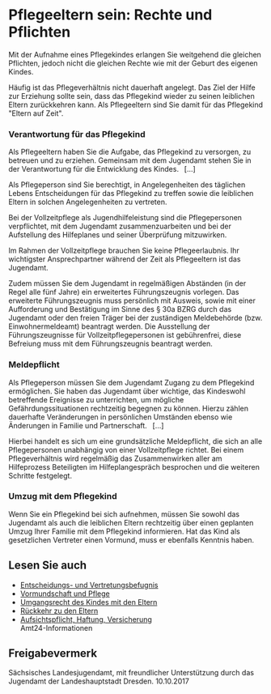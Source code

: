 # Pflegeeltern sein: Rechte und Pflichten

Mit der Aufnahme eines Pflegekindes erlangen Sie weitgehend die gleichen Pflichten, jedoch nicht die gleichen Rechte wie mit der Geburt des eigenen Kindes.

Häufig ist das Pflegeverhältnis nicht dauerhaft angelegt. Das Ziel der Hilfe zur Erziehung sollte sein, dass das Pflegekind wieder zu seinen leiblichen Eltern zurückkehren kann. Als Pflegeeltern sind Sie damit für das Pflegekind "Eltern auf Zeit".

### Verantwortung für das Pflegekind

Als Pflegeeltern haben Sie die Aufgabe, das Pflegekind zu versorgen, zu betreuen und zu erziehen. Gemeinsam mit dem Jugendamt stehen Sie in der Verantwortung für die Entwicklung des Kindes.  [...]

Als Pflegeperson sind Sie berechtigt, in Angelegenheiten des täglichen Lebens Entscheidungen für das Pflegekind zu treffen sowie die leiblichen Eltern in solchen Angelegenheiten zu vertreten.

Bei der Vollzeitpflege als Jugendhilfeleistung sind die Pflegepersonen verpflichtet, mit dem Jugendamt zusammenzuarbeiten und bei der Aufstellung des Hilfeplanes und seiner Überprüfung mitzuwirken.

Im Rahmen der Vollzeitpflege brauchen Sie keine Pflegeerlaubnis. Ihr wichtigster Ansprechpartner während der Zeit als Pflegeeltern ist das Jugendamt.

Zudem müssen Sie dem Jugendamt in regelmäßigen Abständen (in der Regel alle fünf Jahre) ein erweitertes Führungszeugnis vorlegen. Das erweiterte Führungszeugnis muss persönlich mit Ausweis, sowie mit einer Aufforderung und Bestätigung im Sinne des § 30a BZRG durch das Jugendamt oder den freien Träger bei der zuständigen Meldebehörde (bzw. Einwohnermeldeamt) beantragt werden. Die Ausstellung der Führungszeugnisse für Vollzeitpflegepersonen ist gebührenfrei, diese Befreiung muss mit dem Führungszeugnis beantragt werden.

### Meldepflicht

Als Pflegeperson müssen Sie dem Jugendamt Zugang zu dem Pflegekind ermöglichen. Sie haben das Jugendamt über wichtige, das Kindeswohl betreffende Ereignisse zu unterrichten, um mögliche Gefährdungssituationen rechtzeitig begegnen zu können. Hierzu zählen dauerhafte Veränderungen in persönlichen Umständen ebenso wie Änderungen in Familie und Partnerschaft.  [...]

Hierbei handelt es sich um eine grundsätzliche Meldepflicht, die sich an alle Pflegepersonen unabhängig von einer Vollzeitpflege richtet. Bei einem Pflegeverhältnis wird regelmäßig das Zusammenwirken aller am Hilfeprozess Beteiligten im Hilfeplangespräch besprochen und die weiteren Schritte festgelegt.

### Umzug mit dem Pflegekind

Wenn Sie ein Pflegekind bei sich aufnehmen, müssen Sie sowohl das Jugendamt als auch die leiblichen Eltern rechtzeitig über einen geplanten Umzug Ihrer Familie mit dem Pflegekind informieren. Hat das Kind als gesetzlichen Vertreter einen Vormund, muss er ebenfalls Kenntnis haben.

## Lesen Sie auch

* [Entscheidungs- und Vertretungsbefugnis](https://amt24dev.sachsen.de/zufi/lebenslagen/5000492)
* [Vormundschaft und Pflege](https://amt24dev.sachsen.de/zufi/lebenslagen/5000476)
* [Umgangsrecht des Kindes mit den Eltern](https://amt24dev.sachsen.de/zufi/lebenslagen/5000925)
* [Rückkehr zu den Eltern](https://amt24dev.sachsen.de/zufi/lebenslagen/5000401)
* [Aufsichtspflicht, Haftung, Versicherung](https://amt24dev.sachsen.de/zufi/lebenslagen/5000395)  
  Amt24-Informationen

## Freigabevermerk

Sächsisches Landesjugendamt, mit freundlicher Unterstützung durch das Jugendamt der Landeshauptstadt Dresden. 10.10.2017
